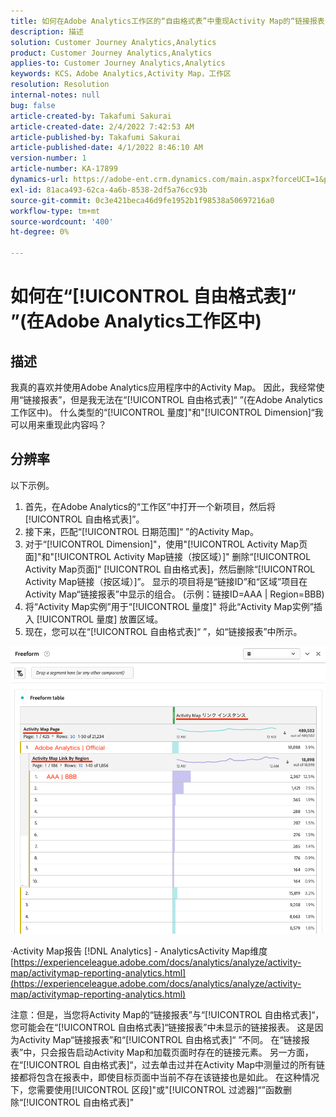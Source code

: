 ```yaml
---
title: 如何在Adobe Analytics工作区的“自由格式表”中重现Activity Map的“链接报表”
description: 描述
solution: Customer Journey Analytics,Analytics
product: Customer Journey Analytics,Analytics
applies-to: Customer Journey Analytics,Analytics
keywords: KCS，Adobe Analytics,Activity Map，工作区
resolution: Resolution
internal-notes: null
bug: false
article-created-by: Takafumi Sakurai
article-created-date: 2/4/2022 7:42:53 AM
article-published-by: Takafumi Sakurai
article-published-date: 4/1/2022 8:46:10 AM
version-number: 1
article-number: KA-17899
dynamics-url: https://adobe-ent.crm.dynamics.com/main.aspx?forceUCI=1&pagetype=entityrecord&etn=knowledgearticle&id=c22fb80d-8e85-ec11-8d21-0022480855a4
exl-id: 81aca493-62ca-4a6b-8538-2df5a76cc93b
source-git-commit: 0c3e421beca46d9fe1952b1f98538a50697216a0
workflow-type: tm+mt
source-wordcount: '400'
ht-degree: 0%

---
```


# 如何在“[!UICONTROL 自由格式表]“ ”(在Adobe Analytics工作区中)

## 描述

我真的喜欢并使用Adobe Analytics应用程序中的Activity Map。 因此，我经常使用“链接报表”，但是我无法在“[!UICONTROL 自由格式表]“ ”(在Adobe Analytics工作区中)。 什么类型的“[!UICONTROL 量度]&quot;和&quot;[!UICONTROL Dimension]“我可以用来重现此内容吗？

## 分辨率


以下示例。

1. 首先，在Adobe Analytics的“工作区”中打开一个新项目，然后将[!UICONTROL 自由格式表]”。 
2. 接下来，匹配“[!UICONTROL 日期范围]“ ”的Activity Map。
3. 对于“[!UICONTROL Dimension]&quot;，使用&quot;[!UICONTROL Activity Map页面]&quot;和&quot;[!UICONTROL Activity Map链接（按区域）]&quot; 删除“[!UICONTROL Activity Map页面]“ [!UICONTROL 自由格式表]，然后删除“[!UICONTROL Activity Map链接（按区域）]”。 显示的项目将是“链接ID”和“区域”项目在Activity Map“链接报表”中显示的组合。 (示例：链接ID=AAA | Region=BBB)
4. 将“Activity Map实例”用于“[!UICONTROL 量度]&quot; 将此“Activity Map实例”插入 [!UICONTROL 量度] 放置区域。
5. 现在，您可以在“[!UICONTROL 自由格式表]“ ”，如“链接报表”中所示。

![](assets/ce099307-8f85-ec11-8d21-0022480855a4.png)

·Activity Map报告 [!DNL Analytics] - AnalyticsActivity Map维度
[https://experienceleague.adobe.com/docs/analytics/analyze/activity-map/activitymap-reporting-analytics.html](https://experienceleague.adobe.com/docs/analytics/analyze/activity-map/activitymap-reporting-analytics.html)

注意：但是，当您将Activity Map的“链接报表”与“[!UICONTROL 自由格式表]“，您可能会在“[!UICONTROL 自由格式表]“链接报表”中未显示的链接报表。 这是因为Activity Map“链接报表”和“[!UICONTROL 自由格式表]“ ”不同。 在“链接报表”中，只会报告启动Activity Map和加载页面时存在的链接元素。 另一方面，在“[!UICONTROL 自由格式表]“，过去单击过并在Activity Map中测量过的所有链接都将包含在报表中，即使目标页面中当前不存在该链接也是如此。 在这种情况下，您需要使用[!UICONTROL 区段]&quot;或&quot;[!UICONTROL 过滤器]“”函数删除“[!UICONTROL 自由格式表]&quot;
